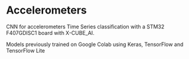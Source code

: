 # Accelerometers
CNN for accelerometers Time Series classification with a STM32 F407GDISC1 board with X-CUBE_AI.

Models previously trained on Google Colab using Keras, TensorFlow and TensorFlow Lite
